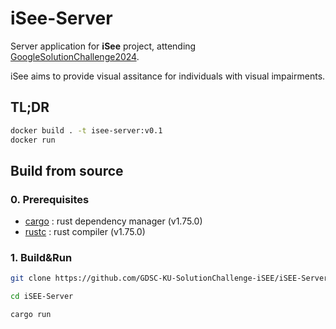 # iSee-Server
Server application for **iSee** project, attending [GoogleSolutionChallenge2024](https://developers.google.com/community/gdsc-solution-challenge). 

iSee aims to provide visual assitance for individuals with visual impairments. 

## TL;DR
```bash
docker build . -t isee-server:v0.1
docker run 
```

## Build from source
### 0. Prerequisites
- [cargo](https://github.com/rust-lang/cargo) : rust dependency manager (v1.75.0)
- [rustc](https://github.com/rust-lang/rust) : rust compiler (v1.75.0)

  
### 1. Build&Run
```bash
git clone https://github.com/GDSC-KU-SolutionChallenge-iSEE/iSEE-Server.git

cd iSEE-Server

cargo run
```

